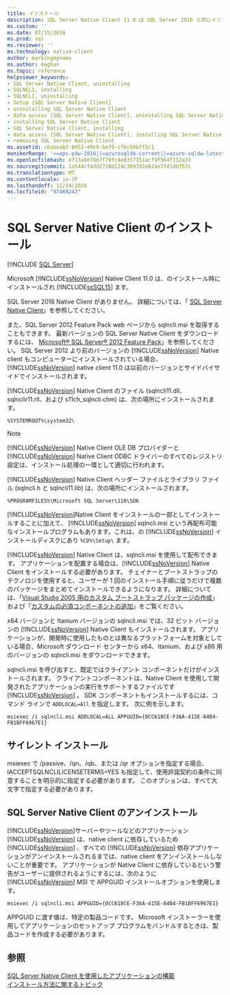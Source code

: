 ```yaml
---
title: インストール
description: SQL Server Native Client 11.0 は SQL Server 2016 と共にインストールされます。 コンポーネントがインストールされている場所について説明します。 再配布可能なインストールプログラムもあります。
ms.custom: ''
ms.date: 07/15/2016
ms.prod: sql
ms.reviewer: ''
ms.technology: native-client
author: markingmyname
ms.author: maghan
ms.topic: reference
helpviewer_keywords:
- SQL Server Native Client, uninstalling
- SQLNCLI, installing
- SQLNCLI, uninstalling
- Setup [SQL Server Native Client]
- uninstalling SQL Server Native Client
- data access [SQL Server Native Client], uninstalling SQL Server Native Client
- installing SQL Server Native Client
- SQL Server Native Client, installing
- data access [SQL Server Native Client], installing SQL Server Native Client
- removing SQL Server Native Client
ms.assetid: c6abeab2-0052-49c9-be79-cfbc50bff5c1
monikerRange: '>=aps-pdw-2016||=azuresqldb-current||=azure-sqldw-latest||>=sql-server-2016||>=sql-server-linux-2017||=azuresqldb-mi-current'
ms.openlocfilehash: e713a0e7867f79fc4e0317151acf9f564f112a33
ms.sourcegitcommit: 1a544cf4dd2720b124c3697d1e62ae7741db757c
ms.translationtype: MT
ms.contentlocale: ja-JP
ms.lasthandoff: 12/14/2020
ms.locfileid: "97469243"
---
```

# <a name="installing-sql-server-native-client"></a>SQL Server Native Client のインストール
[!INCLUDE [SQL Server](../../../includes/applies-to-version/sql-asdb-asdbmi-asa-pdw.md)]


  Microsoft [!INCLUDE[ssNoVersion](../../../includes/ssnoversion-md.md)] Native Client 11.0 は、のインストール時にインストールされ [!INCLUDE[ssSQL15](../../../includes/sssql15-md.md)] ます。 
 
 SQL Server 2016 Native Client がありません。 詳細については、「 [SQL Server Native Client](../../../relational-databases/native-client/sql-server-native-client.md)」を参照してください。 
 
また、SQL Server 2012 Feature Pack web ページから sqlncli.msi を取得することもできます。 最新バージョンの SQL Server Native Client をダウンロードするには、 [Microsoft® SQL Server® 2012 Feature Pack](https://www.microsoft.com/download/details.aspx?id=56041)」を参照してください。 SQL Server 2012 より前のバージョンの [!INCLUDE[ssNoVersion](../../../includes/ssnoversion-md.md)] Native client もコンピューターにインストールされている場合、 [!INCLUDE[ssNoVersion](../../../includes/ssnoversion-md.md)] native client 11.0 は以前のバージョンとサイドバイサイドでインストールされます。  
  
 [!INCLUDE[ssNoVersion](../../../includes/ssnoversion-md.md)] Native Client のファイル (sqlncli11.dll、sqlnclir11.rll、および s11ch_sqlncli.chm) は、次の場所にインストールされます。  
  
 `%SYSTEMROOT%\system32\`  
  
> [!NOTE]  
>  [!INCLUDE[ssNoVersion](../../../includes/ssnoversion-md.md)] Native Client OLE DB プロバイダーと [!INCLUDE[ssNoVersion](../../../includes/ssnoversion-md.md)] Native Client ODBC ドライバーのすべてのレジストリ設定は、インストール処理の一環として適切に行われます。  
  
 [!INCLUDE[ssNoVersion](../../../includes/ssnoversion-md.md)] Native Client ヘッダー ファイルとライブラリ ファイル (sqlncli.h と sqlncli11.lib) は、次の場所にインストールされます。  
  
 `%PROGRAMFILES%\Microsoft SQL Server\110\SDK`  
  
 [!INCLUDE[ssNoVersion](../../../includes/ssnoversion-md.md)]Native Client をインストールの一部としてインストールすることに加えて、 [!INCLUDE[ssNoVersion](../../../includes/ssnoversion-md.md)] sqlncli.msi という再配布可能なインストールプログラムもあります。これは、の [!INCLUDE[ssNoVersion](../../../includes/ssnoversion-md.md)] インストールディスクにあり `%CD%\Setup\` ます。  
  
 [!INCLUDE[ssNoVersion](../../../includes/ssnoversion-md.md)] Native Client は、sqlncli.msi を使用して配布できます。 アプリケーションを配置する場合は、[!INCLUDE[ssNoVersion](../../../includes/ssnoversion-md.md)] Native Client をインストールする必要があります。 チェイナーとブートストラップのテクノロジを使用すると、ユーザーが 1 回のインストール手順に従うだけで複数のパッケージをまとめてインストールできるようになります。 詳細については、「[Visual Studio 2005 用のカスタム ブートストラップ パッケージの作成](/previous-versions/aa730839(v=vs.80))」および「[カスタムの必須コンポーネントの追加](/visualstudio/deployment/creating-bootstrapper-packages)」をご覧ください。  
  
 x64 バージョンと Itanium バージョンの sqlncli.msi では、32 ビット バージョンの [!INCLUDE[ssNoVersion](../../../includes/ssnoversion-md.md)] Native Client もインストールされます。 アプリケーションが、開発時に使用したものとは異なるプラットフォームを対象としている場合、Microsoft ダウンロード センターから x64、Itanium、および x86 用のバージョンの sqlncli.msi をダウンロードできます。  
  
 sqlncli.msi を呼び出すと、既定ではクライアント コンポーネントだけがインストールされます。 クライアントコンポーネントは、Native Client を使用して開発されたアプリケーションの実行をサポートするファイルです [!INCLUDE[ssNoVersion](../../../includes/ssnoversion-md.md)] 。 SDK コンポーネントもインストールするには、コマンド ラインで `ADDLOCAL=All` を指定します。 次に例を示します。  
  
 `msiexec /i sqlncli.msi ADDLOCAL=ALL APPGUID={0CC618CE-F36A-415E-84B4-FB1BFF6967E1}`  
  
## <a name="silent-install"></a>サイレント インストール  
 msiexec で /passive、/qn、/qb、または /qr オプションを指定する場合、IACCEPTSQLNCLILICENSETERMS=YES も指定して、使用許諾契約の条件に同意することを明示的に指定する必要があります。 このオプションは、すべて大文字で指定する必要があります。  
  
## <a name="uninstalling-sql-server-native-client"></a>SQL Server Native Client のアンインストール  
 [!INCLUDE[ssNoVersion](../../../includes/ssnoversion-md.md)]サーバーやツールなどのアプリケーション [!INCLUDE[ssNoVersion](../../../includes/ssnoversion-md.md)] は、native client に依存しているため [!INCLUDE[ssNoVersion](../../../includes/ssnoversion-md.md)] 、すべての [!INCLUDE[ssNoVersion](../../../includes/ssnoversion-md.md)] 依存アプリケーションがアンインストールされるまでは、native client をアンインストールしないことが重要です。 アプリケーションが Native Client に依存しているという警告がユーザーに提供されるようにするには、次のように [!INCLUDE[ssNoVersion](../../../includes/ssnoversion-md.md)] MSI で APPGUID インストールオプションを使用します。  
  
 `msiexec /i sqlncli.msi APPGUID={0CC618CE-F36A-415E-84B4-FB1BFF6967E1}`  
  
 APPGUID に渡す値は、特定の製品コードです。 Microsoft インストーラーを使用してアプリケーションのセットアップ プログラムをバンドルするときは、製品コードを作成する必要があります。  
  
## <a name="see-also"></a>参照  
 [SQL Server Native Client を使用したアプリケーションの構築](../../../relational-databases/native-client/applications/installing-sql-server-native-client.md)   
 [インストール方法に関するトピック](/previous-versions/sql/)  
  
